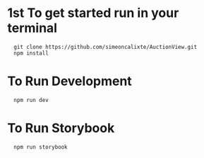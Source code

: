 # 1st To get started run in your terminal

```
  git clone https://github.com/simeoncalixte/AuctionView.git
  npm install
```

# To Run Development

```
  npm run dev
```

# To Run Storybook

```
  npm run storybook
```
